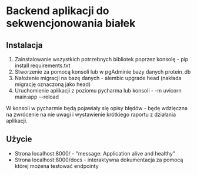 # Backend aplikacji do sekwencjonowania białek

## Instalacja

1. Zainstalowanie wszystkich potrzebnych bibliotek poprzez konsolę - pip install requirements.txt
2. Stworzenie za pomocą konsoli lub w pgAdminie bazy danych protein_db
3. Nałożenie migracji na bazę danych - alembic upgrade head (nakłada migrację oznaczoną jako head)
4. Uruchomienie aplikacji z poziomu pycharma lub konsoli - -m uvicorn main:app --reload 

W konsoli w pycharmie będą pojawiały się opisy błędów - będę wdzięczna na zwrócenie na nie uwagi i 
wystawienie krótkiego raportu z działania aplikacji.

## Użycie

* Strona localhost:8000/ - "message: Application alive and healthy"
* Strona localhost:8000/docs - interaktywna dokumentacja za pomocą której możena testować endpointy
